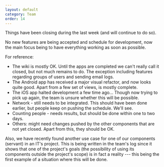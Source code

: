 ```yaml
---
layout: default
category: Team
order: 14
---
```


Things have been closing during the last week (and will continue to do so).

No new features are being accepted and schedule for development, now the
main focus being to have everything working as soon as possible.

For reference:
* The wiki is mostly OK. Until the apps are completed we can't really call it
  closed, but not much remains to do. The exception including features
  regarding groups of users and sending email logs.
* The Android app has received a major visual refactor, and now looks quite
  good. Apart from a few set of views, is mostly complete.
* The iOS app halted development a few time ago... Though now trying to pick
  up again, the team is unsure whether this will be possible.
* Network - still needs to be integrated. This should have been done earlier,
  but people keep on pushing the schedule. We'll see.
* Counting people - needs results, but should be done within one to two days.
* Others: might need changes pushed by the other components that are not yet
  closed. Apart from this, they should be OK.

Also, we have recently found another use case for one of our components
(servant) in an IT's project. This is being written in the team's log since it
shows that one of the project's goals (the possibility of using its components
outside the project's scope) is in fact a reality --- this being the first
example of a situation where this will be done.
